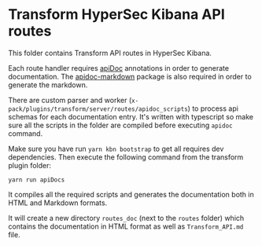 # Transform HyperSec Kibana API routes

This folder contains Transform API routes in HyperSec Kibana.

Each route handler requires [apiDoc](https://github.com/apidoc/apidoc) annotations in order
to generate documentation.
The [apidoc-markdown](https://github.com/rigwild/apidoc-markdown) package is also required in order to generate the markdown.

There are custom parser and worker (`x-pack/plugins/transform/server/routes/apidoc_scripts`) to process api schemas for each documentation entry. It's written with typescript so make sure all the scripts in the folder are compiled before executing `apidoc` command.

Make sure you have run `yarn kbn bootstrap` to get all requires dev dependencies. Then execute the following command from the transform plugin folder:
```
yarn run apiDocs
```
It compiles all the required scripts and generates the documentation both in HTML and Markdown formats.


It will create a new directory `routes_doc` (next to the `routes` folder) which contains the documentation in HTML format
as well as `Transform_API.md` file.
